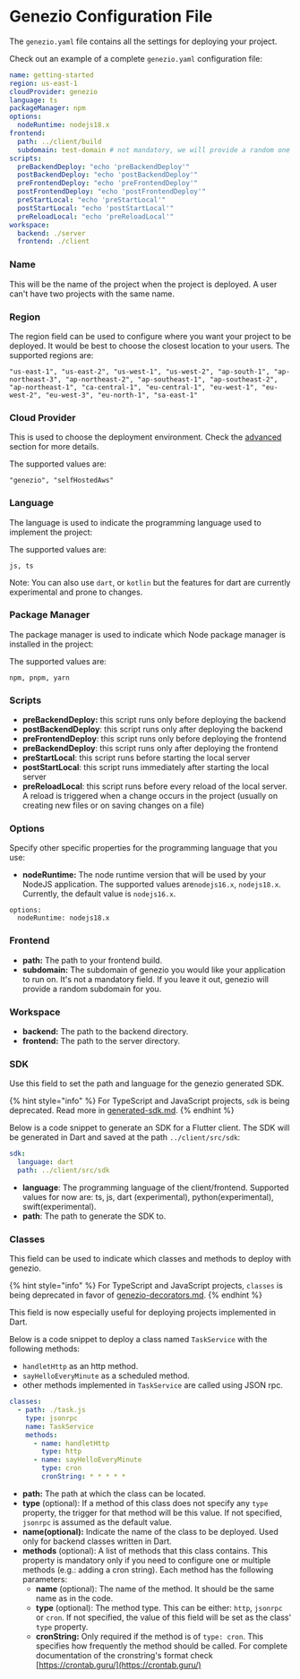 # Genezio Configuration File

The `genezio.yaml` file contains all the settings for deploying your project.

Check out an example of a complete `genezio.yaml` configuration file:

```yaml
name: getting-started
region: us-east-1
cloudProvider: genezio
language: ts
packageManager: npm
options:
  nodeRuntime: nodejs18.x
frontend:
  path: ../client/build
  subdomain: test-domain # not mandatory, we will provide a random one for you
scripts:
  preBackendDeploy: "echo 'preBackendDeploy'"
  postBackendDeploy: "echo 'postBackendDeploy'"
  preFrontendDeploy: "echo 'preFrontendDeploy'"
  postFrontendDeploy: "echo 'postFrontendDeploy'"
  preStartLocal: "echo 'preStartLocal'"
  postStartLocal: "echo 'postStartLocal'"
  preReloadLocal: "echo 'preReloadLocal'"
workspace:
  backend: ./server
  frontend: ./client
```

### Name

This will be the name of the project when the project is deployed. A user can't have two projects with the same name.

### Region

The region field can be used to configure where you want your project to be deployed. It would be best to choose the closest location to your users. The supported regions are:

```
"us-east-1", "us-east-2", "us-west-1", "us-west-2", "ap-south-1", "ap-northeast-3", "ap-northeast-2", "ap-southeast-1", "ap-southeast-2", "ap-northeast-1", "ca-central-1", "eu-central-1", "eu-west-1", "eu-west-2", "eu-west-3", "eu-north-1", "sa-east-1"
```

### Cloud Provider

This is used to choose the deployment environment. Check the [advanced](../advanced/ "mention") section for more details.

The supported values are:

```
"genezio", "selfHostedAws" 
```

### Language

The language is used to indicate the programming language used to implement the project:

The supported values are:

```
js, ts
```

Note: You can also use `dart`, or `kotlin` but the features for dart are currently experimental and prone to changes.

### Package Manager

The package manager is used to indicate which Node package manager is installed in the project:

The supported values are:

```
npm, pnpm, yarn
```

### Scripts

* **preBackendDeploy:** this script runs only before deploying the backend
* **postBackendDeploy**: this script runs only after deploying the backend
* **preFrontendDeploy**: this script runs only before deploying the frontend
* **preBackendDeploy**: this script runs only after deploying the frontend
* **preStartLocal**: this script runs before starting the local server
* **postStartLocal**: this script runs immediately after starting the local server
* **preReloadLocal**: this script runs before every reload of the local server. A reload is triggered when a change occurs in the project (usually on creating new files or on saving changes on a file)

### Options

Specify other specific properties for the programming language that you use:

* **nodeRuntime:** The node runtime version that will be used by your NodeJS application. The supported values are`nodejs16.x`, `nodejs18.x`. Currently, the default value is `nodejs16.x`.

```
options:
  nodeRuntime: nodejs18.x
```

### Frontend

* **path:** The path to your frontend build.
* **subdomain:** The subdomain of genezio you would like your application to run on. It's not a mandatory field. If you leave it out, genezio will provide a random subdomain for you.

### Workspace

* **backend:** The path to the backend directory.
* **frontend:** The path to the server directory.

### SDK

Use this field to set the path and language for the genezio generated SDK.

{% hint style="info" %}
For TypeScript and JavaScript projects, `sdk` is being deprecated. Read more in [generated-sdk.md](../features/generated-sdk.md "mention").
{% endhint %}

Below is a code snippet to generate an SDK for a Flutter client. The SDK will be generated in Dart and saved at the path `../client/src/sdk`:

```yaml
sdk:
  language: dart
  path: ../client/src/sdk
```

* **language**: The programming language of the client/frontend. Supported values for now are: ts, js, dart (experimental), python(experimental), swift(experimental).
* **path**: The path to generate the SDK to.

### Classes

This field can be used to indicate which classes and methods to deploy with genezio.

{% hint style="info" %}
For TypeScript and JavaScript projects, `classes` is being deprecated in favor of [genezio-decorators.md](genezio-decorators.md "mention").
{% endhint %}

This field is now especially useful for deploying projects implemented in Dart.

Below is a code snippet to deploy a class named `TaskService` with the following methods:

* `handletHttp` as an http method.
* `sayHelloEveryMinute` as a scheduled method.
* other methods implemented in `TaskService` are called using JSON rpc.

```yaml
classes:
  - path: ./task.js
    type: jsonrpc
    name: TaskService
    methods:
      - name: handletHttp
        type: http
      - name: sayHelloEveryMinute
        type: cron
        cronString: * * * * *
```

* **path:** The path at which the class can be located.
* **type** (optional): If a method of this class does not specify any `type` property, the trigger for that method will be this value. If not specified, `jsonrpc` is assumed as the default value.
* **name(optional):** Indicate the name of the class to be deployed. Used only for backend classes written in Dart.
* **methods** (optional): A list of methods that this class contains. This property is mandatory only if you need to configure one or multiple methods (e.g.: adding a cron string). Each method has the following parameters:
  * **name** (optional): The name of the method. It should be the same name as in the code.
  * **type** (optional): The method type. This can be either: `http`, `jsonrpc` or `cron`. If not specified, the value of this field will be set as the class' `type` property.
  * **cronString:** Only required if the method is of `type: cron`. This specifies how frequently the method should be called. For complete documentation of the cronstring's format check [https://crontab.guru/](https://crontab.guru/)

